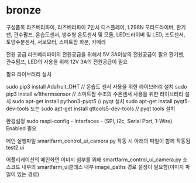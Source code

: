 # bronze

구성품목
라즈베리파이, 라즈베리파이 7인치 디스플레이, L298N 모터드라이버, 환기팬, 관수펌프, 온습도센서, 방수형 온도센서 및 모듈, LED드라이버 및 LED, 조도센서, 토양수분센서, 서보모터, 스마트팜 화분, 카메라


전원 공급
라즈베리파이의 전원공급을 위해서 5V 3A이상의 전원공급이 필요
환기팬, 관수펌프, LED의 사용을 위해 12V 3A의 전원공급이 필요


필요 라이브러리 설치

sudo pip3 install Adafruit_DHT // 온습도 센서 사용을 위한 라이브러리 설치
sudo pip3 install w1thermsensor // 스마트팜 수조의 수온센서 사용을 위한 라이브러리 설치
sudo apt-get install python3-pyqt5 // pyqt 설치
sudo apt-get install pyqt5-dev-tools 또는 sudo apt-get install qttools5-dev-tools // pyqt tools 설치



환경설정
sudo raspi-config - Interfaces - (SPI, I2c, Serial Port, 1-Wire) Enabled 필요

메인 실행파일
smartfarm_control_ui_camera.py 작동 시 아래의 파일이 함께 작동됨
test2.ui

어플리케이션의 메인화면 이미지 첨부를 위해
smartfarm_control_ui_camera.py 소스코드 내부의 smartfarm_ui클래스 내부 image_paths 경로 설정이 필요함(이미지 파일이 있는 경로)


